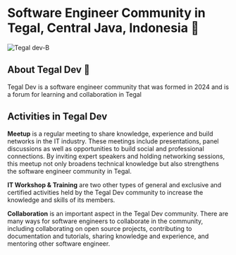 # Software Engineer Community in Tegal, Central Java, Indonesia 👋

![Tegal dev-B](https://github.com/user-attachments/assets/1615e709-cf8e-4d78-9182-8fdb8e7dd016)

## About Tegal Dev 💬

Tegal Dev is a software engineer community that was formed in 2024 and is a forum for learning and collaboration in Tegal

## Activities in Tegal Dev

**Meetup** is a regular meeting to share knowledge, experience and build networks in the IT industry. These meetings include presentations, panel discussions as well as opportunities to build social and professional connections. By inviting expert speakers and holding networking sessions, this meetup not only broadens technical knowledge but also strengthens the software engineer community in Tegal.

**IT Workshop & Training** are two other types of general and exclusive and certified activities held by the Tegal Dev community to increase the knowledge and skills of its members.

**Collaboration** is an important aspect in the Tegal Dev community. There are many ways for software engineers to collaborate in the community, including collaborating on open source projects, contributing to documentation and tutorials, sharing knowledge and experience, and mentoring other software engineer.
